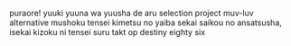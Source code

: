 puraore!
yuuki yuuna wa yuusha de aru
selection project
muv-luv alternative
mushoku tensei
kimetsu no yaiba
sekai saikou no ansatsusha, isekai kizoku ni tensei suru
takt op destiny
eighty six

